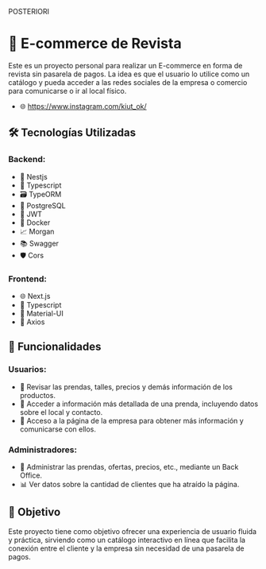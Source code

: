 
POSTERIORI

# 📖 E-commerce de Revista

Este es un proyecto personal para realizar un E-commerce en forma de revista sin pasarela de pagos. La idea es que el usuario lo utilice como un catálogo y pueda acceder a las redes sociales de la empresa o comercio para comunicarse o ir al local físico. 
- 🌐 https://www.instagram.com/kiut_ok/
 
## 🛠️ Tecnologías Utilizadas

### Backend:
- 🚀 Nestjs
- 📜 Typescript
- 🗃️ TypeORM
- 🐘 PostgreSQL
- 🔐 JWT
- 🐳 Docker
- 📈 Morgan
- 📚 Swagger
- 🛡️ Cors

### Frontend:
- 🌐 Next.js
- 📜 Typescript
- 🎨 Material-UI
- 🔗 Axios

## 🌟 Funcionalidades

### Usuarios:
- 👗 Revisar las prendas, talles, precios y demás información de los productos.
- 🧵 Acceder a información más detallada de una prenda, incluyendo datos sobre el local y contacto.
- 🏢 Acceso a la página de la empresa para obtener más información y comunicarse con ellos.

### Administradores:
- 🛒 Administrar las prendas, ofertas, precios, etc., mediante un Back Office.
- 📊 Ver datos sobre la cantidad de clientes que ha atraído la página.

## 🎯 Objetivo


Este proyecto tiene como objetivo ofrecer una experiencia de usuario fluida y práctica, sirviendo como un catálogo interactivo en línea que facilita la conexión entre el cliente y la empresa sin necesidad de una pasarela de pagos.

